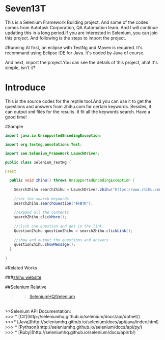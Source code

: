 # Seven13T
This is a Selenium Framework Building project. And some of the codes comes from Autotask Corporation, QA Automation team. And I will continue updating this in a long period.If you are interested in Selenium, you can join this project.
And following is the steps to import the project.

#Running
 At first, an eclipse with TestNg and Maven is required. It's recommand using Eclipse IDE for Java. It's coded by Java of course.

 And next, import the project.You can see the details of this project, aha! It's simple, isn't it?

# Introduce

 This is the source codes for the reptile tool.And you can use it to get the questions and answers from zhihu.com for certain keywords. Besides, it can output xml files for the results. It fit all the keywords search. Have a good time!
<br>

#Sample<br>

```java
import java.io.UnsupportedEncodingException;

import org.testng.annotations.Test;

import com.Selenium_FrameWork.LaunchDriver;

public class Selenium_TestNg {
	
@Test

  public void zhihu() throws UnsupportedEncodingException {
  
	SearchZhihu searchZhihu = LaunchDriver.zhihu("https://www.zhihu.com/search");
	
	//set the search keywords
	searchZhihu.searchQuestion("韩春雨");
	
	//expand all the contents
	searchZhihu.clickMore();
	
	//click one question and get in the link
	QuestionZhihu questionZhihu = searchZhihu.clickLink();
	
	//show and output the questions and answers
	questionZhihu.showMessage();
  }
  
}
```

#Related Works

###[zhihu website](www.zhihu.com)<br>

##Selenium Relative<br>
>>[SeleniumHQ/Selenium](https://github.com/SeleniumHQ/selenium)
<br>
>>Selenium  API Documentation: 
<br>
>>> * [C#](http://seleniumhq.github.io/selenium/docs/api/dotnet/)
 <br>
>>>* [Java](http://seleniumhq.github.io/selenium/docs/api/java/index.html)
 <br>
>>> * [Pythson](http://seleniumhq.github.io/selenium/docs/api/py/)
 <br>
>>> * [Ruby](http://seleniumhq.github.io/selenium/docs/api/rb/)

